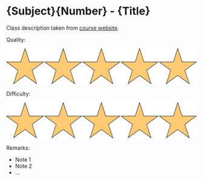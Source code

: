 # {Subject}{Number} - {Title}

Class description taken from [course website](https://courses.soe.ucsc.edu/courses/).

Quality: 

![](../Media/5star.png)

Difficulty: 

![](../Media/5star.png)
  
Remarks:

- Note 1
- Note 2
- ...